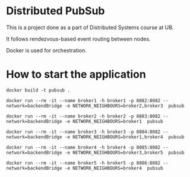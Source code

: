 # Distributed PubSub
This is a project done as a part of Distributed Systems course at UB.

It follows rendezvous-based event routing between nodes.

Docker is used for orchestration.

# How to start the application
```
docker build -t pubsub .

docker run --rm -it --name broker1 -h broker1 -p 8082:8082 --network=backendBridge -e NETWORK_NEIGHBOURS=broker2,broker3  pubsub

docker run --rm -it --name broker2 -h broker2 -p 8083:8082 --network=backendBridge -e NETWORK_NEIGHBOURS=broker1  pubsub

docker run --rm -it --name broker3 -h broker3 -p 8084:8082 --network=backendBridge -e NETWORK_NEIGHBOURS=broker1,broker4  pubsub

docker run --rm -it --name broker4 -h broker4 -p 8085:8082 --network=backendBridge -e NETWORK_NEIGHBOURS=broker3,broker5  pubsub

docker run --rm -it --name broker5 -h broker5 -p 8086:8082 --network=backendBridge -e NETWORK_NEIGHBOURS=broker4  pubsub
```


